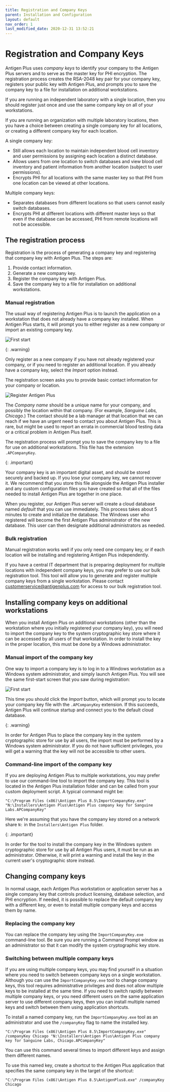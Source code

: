 ```yaml
---
title: Registration and Company Keys
parent: Installation and Configuration
layout: default
nav_order: 1
last_modified_date: 2020-12-31 13:52:21
---
```


# Registration and Company Keys

Antigen Plus uses _company keys_ to identify your company to the Antigen Plus
servers and to serve as the master key for PHI encryption. The registration
process creates the RSA-2048 key pair for your company key, registers your
public key with Antigen Plus, and prompts you to save the company key to a file
for installation on additional workstations.

If you are running an independent laboratory with a single location, then you
should register just once and use the same company key on all of your
workstations.

If you are running an organization with multiple laboratory locations, then you
have a choice between creating a single company key for all locations, or
creating a different company key for each location.

A single company key:

- Still allows each location to maintain independent blood cell inventory and
  user permissions by assigning each location a distinct database.
- Allows users from one location to switch databases and view blood cell
  inventory and patient information from another location (subject to user
  permissions).
- Encrypts PHI for all locations with the same master key so that PHI from one
  location can be viewed at other locations.

Multiple company keys:

- Separates databases from different locations so that users cannot easily
  switch databases.
- Encrypts PHI at different locations with different master keys so that even if
  the database can be accessed, PHI from remote locations will not be
  accessible.

## The registration process

Registration is the process of generating a company key and registering that
company key with Antigen Plus. The steps are:

1. Provide contact information.
2. Generate a new company key.
3. Register the company key with Antigen Plus.
4. Save the company key to a file for installation on additional workstations.

### Manual registration

The usual way of registering Antigen Plus is to launch the application on a
workstation that does not already have a company key installed. When Antigen
Plus starts, it will prompt you to either register as a new company or import an
existing company key.

<img srcset="images/first-start.png 2x" src="images/local-database-shortcut.png" alt="First start">

{: .warning}

Only register as a new company if you have not already registered your company,
or if you need to register an additional location. If you already have a company
key, select the _Import_ option instead.

The registration screen asks you to provide basic contact information for your
company or location.

<img srcset="images/register.png 2x" src="images/local-database-shortcut.png" alt="Register Antigen Plus">

The _Company name_ should be a unique name for your company, and possibly the
location within that company. (For example, _Sanguine Labs, Chicago_.) The
contact should be a lab manager at that location that we can reach if we have an
urgent need to contact you about Antigen Plus. This is rare, but might be used
to report an errata in commercial blood testing data or a critical problem in
Antigen Plus itself.

The registration process will prompt you to save the company key to a file for
use on additional workstations. This file has the extension `.APCompanyKey`.

{: .important}

Your company key is an important digital asset, and should be stored securely
and backed up. If you lose your company key, we cannot recover it. We recommend
that you store this file alongside the Antigen Plus installer and any custom
configuration files you have created so that all of the files needed to install
Antigen Plus are together in one place.

When you register, our Antigen Plus server will create a cloud database named
_default_ that you can use immediately. This process takes about 5 minutes to
create and initialize the database. The Windows user who registered will become
the first Antigen Plus administrator of the new database. This user can then
designate additional administrators as needed.

### Bulk registration

Manual registration works well if you only need one company key, or if each
location will be installing and registering Antigen Plus independently.

If you have a central IT department that is preparing deployment for multiple
locations with independent company keys, you may prefer to use our bulk
registration tool. This tool will allow you to generate and register multiple
company keys from a single workstation. Please contact
[customerservice@antigenplus.com](mailto:customerservice@antigenplus.com) for
access to our bulk registration tool.

## Installing company keys on additional workstations

When you install Antigen Plus on additional workstations (other than the
workstation where you initially registered your company key), you will need to
import the company key to the system cryptographic key store where it can be
accessed by all users of that workstation. In order to install the key in the
proper location, this must be done by a Windows administrator.

### Manual import of the company key

One way to import a company key is to log in to a Windows workstation as a
Windows system administrator, and simply launch Antigen Plus. You will see the
same first-start screen that you saw during registration:

<img srcset="images/first-start.png 2x" src="images/local-database-shortcut.png" alt="First start">

This time you should click the _Import_ button, which will prompt you to locate
your company key file with the `.APCompanyKey` extension. If this succeeds,
Antigen Plus will continue startup and connect you to the default cloud
database.

{: .warning}

In order for Antigen Plus to place the company key in the system cryptographic
store for use by all users, the import must be performed by a Windows system
administrator. If you do not have sufficient privileges, you will get a warning
that the key will not be accessible to other users.

### Command-line import of the company key

If you are deploying Antigen Plus to multiple workstations, you may prefer to
use our command-line tool to import the company key. This tool is located in the
Antigen Plus installation folder and can be called from your custom deployment
script. A typical command might be:

```batchfile
"C:\Program Files (x86)\Antigen Plus 8.5\ImportCompanyKey.exe" "N:\Installers\Antigen Plus\Antigen Plus company key for Sanguine Labs.APCompanyKey"
```

Here we're assuming that you have the company key stored on a network share `N:`
in the `Installers\Antigen Plus` folder.

{: .important}

In order for the tool to install the company key in the Windows system
cryptographic store for use by all Antigen Plus users, it must be run as an
administrator. Otherwise, it will print a warning and install the key in the
current user's cryptographic store instead.

## Changing company keys

In normal usage, each Antigen Plus workstation or application server has a
single company key that controls product licensing, database selection, and PHI
encryption. If needed, it is possible to replace the default company key with a
different key, or even to install multiple company keys and access them by name.

### Replacing the company key

You can replace the company key using the `ImportCompanyKey.exe` command-line
tool. Be sure you are running a Command Prompt window as an administrator so
that it can modify the system cryptographic key store.

### Switching between multiple company keys

If you are using multiple company keys, you may find yourself in a situation
where you need to switch between company keys on a single workstation. Although
you can use the `ImportCompanyKey.exe` tool to change company keys, this tool
requires administrative privileges and does not allow multiple keys to be
installed at the same time. If you need to switch rapidly between multiple
company keys, or you need different users on the same application server to use
different company keys, then you can install multiple named keys and switch
between them using application shortcuts.

To install a named company key, run the `ImportCompanyKey.exe` tool as an
administrator and use the `/companyKey` flag to name the installed key.

```batchfile
"C:\Program Files (x86)\Antigen Plus 8.5\ImportCompanyKey.exe" /companyKey Chicago "N:\Installers\Antigen Plus\Antigen Plus company key for Sanguine Labs, Chicago.APCompanyKey"
```

You can use this command several times to import different keys and assign them
different names.

To use this named key, create a shortcut to the Antigen Plus application that
specifies the same company key in the target of the shortcut:

```batchfile
"C:\Program Files (x86)\Antigen Plus 8.5\AntigenPlus8.exe" /companyKey Chicago
```
